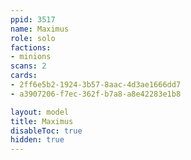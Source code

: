 ```yaml
---
ppid: 3517
name: Maximus
role: solo
factions:
- minions
scans: 2
cards:
- 2ff6e5b2-1924-3b57-8aac-4d3ae1666dd7
- a3907206-f7ec-362f-b7a8-a8e42283e1b8

layout: model
title: Maximus
disableToc: true
hidden: true
---
```


